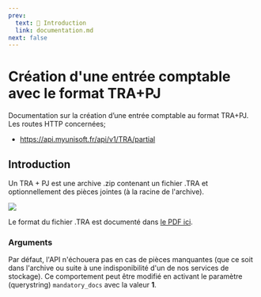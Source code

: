 ```yaml
---
prev:
  text: 🐤 Introduction
  link: documentation.md
next: false
---
```


# Création d'une entrée comptable avec le format TRA+PJ
Documentation sur la création d’une entrée comptable au format TRA+PJ.
​
Les routes HTTP concernées;
- https://api.myunisoft.fr/api/v1/TRA/partial

## Introduction

Un TRA + PJ est une archive .zip contenant un fichier .TRA et optionnellement des pièces jointes (à la racine de l'archive).

![](../../../images/TRA_archive.PNG)

Le format du fichier .TRA est documenté dans <a href="https://github.com/MyUnisoft/api-partenaires/blob/main/docs/MAD/TRA.pdf" target="_blank">le PDF ici</a>.


### Arguments

Par défaut, l'API n'échouera pas en cas de pièces manquantes (que ce soit dans l'archive ou suite à une indisponibilité d'un de nos services de stockage). Ce comportement peut être modifié en activant le paramètre (querystring) `mandatory_docs` avec la valeur **1**.
